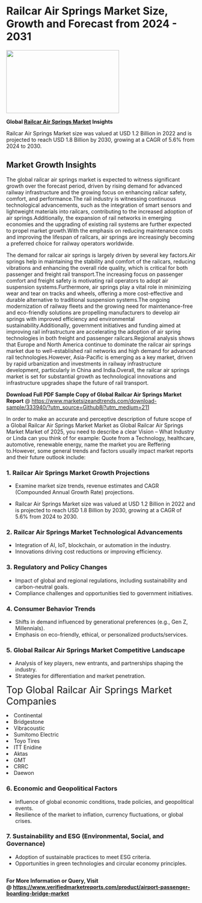 <H1>Railcar Air Springs Market Size, Growth and Forecast from 2024 - 2031</H1><img class="aligncenter size-medium wp-image-584254" src="https://thirdeyenews.in/wp-content/uploads/2024/09/Global-Market-Research-300x168.jpeg" alt="" width="300" height="168" /><p><strong>Global&nbsp;<a href="https://www.marketsizeandtrends.com/download-sample/333940/?utm_source=Github8j?utm_medium=211">Railcar Air Springs Market</a> Insights</strong></p><p>Railcar Air Springs Market size was valued at USD 1.2 Billion in 2022 and is projected to reach USD 1.8 Billion by 2030, growing at a CAGR of 5.6% from 2024 to 2030.</p><p><h2>Market Growth Insights</h2> <p>The global railcar air springs market is expected to witness significant growth over the forecast period, driven by rising demand for advanced railway infrastructure and the growing focus on enhancing railcar safety, comfort, and performance.The rail industry is witnessing continuous technological advancements, such as the integration of smart sensors and lightweight materials into railcars, contributing to the increased adoption of air springs.Additionally, the expansion of rail networks in emerging economies and the upgrading of existing rail systems are further expected to propel market growth.With the emphasis on reducing maintenance costs and improving the lifespan of railcars, air springs are increasingly becoming a preferred choice for railway operators worldwide.</p> <p>The demand for railcar air springs is largely driven by several key factors.Air springs help in maintaining the stability and comfort of the railcars, reducing vibrations and enhancing the overall ride quality, which is critical for both passenger and freight rail transport.The increasing focus on passenger comfort and freight safety is motivating rail operators to adopt air suspension systems.Furthermore, air springs play a vital role in minimizing wear and tear on tracks and wheels, offering a more cost-effective and durable alternative to traditional suspension systems.The ongoing modernization of railway fleets and the growing need for maintenance-free and eco-friendly solutions are propelling manufacturers to develop air springs with improved efficiency and environmental sustainability.Additionally, government initiatives and funding aimed at improving rail infrastructure are accelerating the adoption of air spring technologies in both freight and passenger railcars.Regional analysis shows that Europe and North America continue to dominate the railcar air springs market due to well-established rail networks and high demand for advanced rail technologies.However, Asia-Pacific is emerging as a key market, driven by rapid urbanization and investments in railway infrastructure development, particularly in China and India.Overall, the railcar air springs market is set for substantial growth as technological innovations and infrastructure upgrades shape the future of rail transport.<p><span class=""><strong>Download Full PDF Sample Copy of Global Railcar Air Springs Market Report</strong> @ <a href="https://www.marketsizeandtrends.com/download-sample/333940/?utm_source=Github8j?utm_medium=211" target="_blank">https://www.marketsizeandtrends.com/download-sample/333940/?utm_source=Github8j?utm_medium=211</a></span></p><p>In order to make an accurate and perceptive description of future scope of a Global&nbsp;Railcar Air Springs Market Market as Global&nbsp;Railcar Air Springs Market Market of 2025, you need to describe a clear Vision &ndash; What Industry or Linda can you think of for example: Quote from a Technology, healthcare, automotive, renewable energy, name the market you are Reffering to.However, some general trends and factors usually impact market reports and their future outlook include:</p><h3>1.&nbsp;<strong>Railcar Air Springs Market Growth Projections</strong></h3><ul><li>Examine market size trends, revenue estimates and CAGR (Compounded Annual Growth Rate) projections.</li><li><p>Railcar Air Springs Market size was valued at USD 1.2 Billion in 2022 and is projected to reach USD 1.8 Billion by 2030, growing at a CAGR of 5.6% from 2024 to 2030.</p></li></ul><h3>2.&nbsp;<strong>Railcar Air Springs Market Technological Advancements</strong></h3><ul><li>Integration of AI, IoT, blockchain, or automation in the industry.</li><li>Innovations driving cost reductions or improving efficiency.</li></ul><h3>3.&nbsp;<strong>Regulatory and Policy Changes</strong></h3><ul><li>Impact of global and regional regulations, including sustainability and carbon-neutral goals.</li><li>Compliance challenges and opportunities tied to government initiatives.</li></ul><h3>4.&nbsp;<strong>Consumer Behavior Trends</strong></h3><ul><li>Shifts in demand influenced by generational preferences (e.g., Gen Z, Millennials).</li><li>Emphasis on eco-friendly, ethical, or personalized products/services.</li></ul><h3>5.&nbsp;<strong>Global Railcar Air Springs Market Competitive Landscape</strong></h3><ul><li>Analysis of key players, new entrants, and partnerships shaping the industry.</li><li>Strategies for differentiation and market penetration.</li></ul><p data-pm-slice="1 1 []"><span style="color: inherit; font-family: inherit; font-size: 25px;">Top Global Railcar Air Springs Market Companies</span></p><div class="" data-test-id=""><p><li>Continental</li><li> Bridgestone</li><li> Vibracoustic</li><li> Sumitomo Electric</li><li> Toyo Tires</li><li> ITT Enidine</li><li> Aktas</li><li> GMT</li><li> CRRC</li><li> Daewon</li></p></div><h3>6.&nbsp;<strong>Economic and Geopolitical Factors</strong></h3><ul><li>Influence of global economic conditions, trade policies, and geopolitical events.</li><li>Resilience of the market to inflation, currency fluctuations, or global crises.</li></ul><h3>7.&nbsp;<strong>Sustainability and ESG (Environmental, Social, and Governance)</strong></h3><ul><li>Adoption of sustainable practices to meet ESG criteria.</li><li>Opportunities in green technologies and circular economy principles.</li></ul><h2><strong style="font-size: 14px;">For More Information or Query, Visit @&nbsp;</strong><a style="background-color: #ffffff; font-size: 14px;" href="https://www.marketsizeandtrends.com/report/railcar-air-springs-market/" target="_blank">https://www.verifiedmarketreports.com/product/airport-passenger-boarding-bridge-market</a></h2>